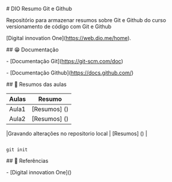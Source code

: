 

\# DIO Resumo Git e Github



Repositório para armazenar resumos sobre Git e Github do curso versionamento de código com Git e Github

\[Digital innovation One](https://web.dio.me/home).



\## 😁 Documentação

\- \[Documentação Git](https://git-scm.com/doc)

\- \[Documentação Github](https://docs.github.com/)



\## 📖 Resumos das aulas



| Aulas | Resumo |
|-------|----------|
| Aula1 | [Resumos] () |
| Aula2 | [Resumos] () |

|Gravando alterações no repositorio local | \[Resumos] () |



```

git init

```

\## 🔎 Referências

\- \[Digital innovation One]()

